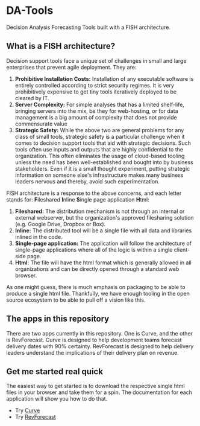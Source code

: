 # DA-Tools
Decision Analysis Forecasting Tools built with a FISH architecture.

## What is a FISH architecture?
Decision support tools face a unique set of challenges in small and large enterprises that prevent agile deployment. They are:
 1. **Prohibitive Installation Costs:** Installation of any executable software is entirely controlled according to strict security regimes. It is very prohibitively expensive to get tiny tools iteratively deployed to be cleared by IT. 
 2. **Server Complexity:** For simple analyses that has a limited shelf-life, bringing servers into the mix, be they for web-hosting, or for data management is a big amount of complexity that does not provide commensurate value
 3. **Strategic Safety:** While the above two are general problems for any class of small tools, strategic safety is a particular challenge when it comes to decision support tools that aid with strategic decisions. Such tools often use inputs and outputs that are highly confidential to the organization. This often eliminates the usage of cloud-based tooling unless the need has been well-established and bought into by business stakeholders. Even if it is a small thought experiment, putting strategic information on someone else's infrastructure makes many business leaders nervous and thereby, avoid such experimentation.
 
 FISH architecture is a response to the above concerns, and each letter stands for: **F**ileshared **I**nline **S**ingle page application **H**tml:
 1. **Fileshared:** The distribution mechanism is not through an internal or external webserver, but the organization's approved filesharing solution (e.g. Google Drive, Dropbox or Box).
 2. **Inline:** The distributed tool will be a single file with all data and libraries inlined in the code.
 3. **Single-page application:** The application will follow the architecture of single-page applications where all of the logic is within a single client-side page.
 4. **Html**: The file will have the html format which is generally allowed in all organizations and can be directly opened through a standard web browser.

As one might guess, there is much emphasis on packaging to be able to produce a single html file. Thankfully, we have enough tooling in the open source ecosystem to be able to pull off a vision like this.

## The apps in this repository 
There are two apps currently in this repository. One is Curve, and the other is RevForecast. Curve is designed to help development teams forecast delivery dates with 90% certainty. RevForecast is designed to help delivery leaders understand the implications of their delivery plan on revenue.

## Get me started real quick
The easiest way to get started is to download the respective single html files in your browser and take them for a spin. The documentation for each application will show you how to do that.

 * Try [Curve](https://github.com/behappyrightnow/DA-Tools/tree/master/Curve)
 * Try [RevForecast](https://github.com/behappyrightnow/DA-Tools/tree/master/RevForecast)


 
 
